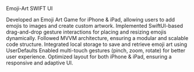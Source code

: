 Emoji-Art SWIFT UI

Developed an Emoji Art Game for iPhone & iPad, allowing users to add emojis to images and create custom artwork.
Implemented SwiftUI-based drag-and-drop gesture interactions for placing and resizing emojis dynamically.
Followed MVVM architecture, ensuring a modular and scalable code structure.
Integrated local storage to save and retrieve emoji art using UserDefaults
Enabled multi-touch gestures (pinch, zoom, rotate) for better user experience.
Optimized layout for both iPhone & iPad, ensuring a responsive and adaptive UI.
